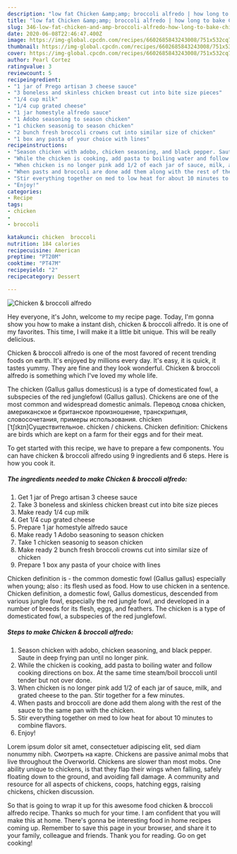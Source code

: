 ```yaml
---
description: "low fat Chicken &amp;amp; broccoli alfredo | how long to bake Chicken &amp;amp; broccoli alfredo"
title: "low fat Chicken &amp;amp; broccoli alfredo | how long to bake Chicken &amp;amp; broccoli alfredo"
slug: 346-low-fat-chicken-and-amp-broccoli-alfredo-how-long-to-bake-chicken-and-amp-broccoli-alfredo
date: 2020-06-08T22:46:47.400Z
image: https://img-global.cpcdn.com/recipes/6602685843243008/751x532cq70/chicken-broccoli-alfredo-recipe-main-photo.jpg
thumbnail: https://img-global.cpcdn.com/recipes/6602685843243008/751x532cq70/chicken-broccoli-alfredo-recipe-main-photo.jpg
cover: https://img-global.cpcdn.com/recipes/6602685843243008/751x532cq70/chicken-broccoli-alfredo-recipe-main-photo.jpg
author: Pearl Cortez
ratingvalue: 3
reviewcount: 5
recipeingredient:
- "1 jar of Prego artisan 3 cheese sauce"
- "3 boneless and skinless chicken breast cut into bite size pieces"
- "1/4 cup milk"
- "1/4 cup grated cheese"
- "1 jar homestyle alfredo sauce"
- "1 Adobo seasoning to season chicken"
- "1 chicken seasonig to season chicken"
- "2 bunch fresh broccoli crowns cut into similar size of chicken"
- "1 box any pasta of your choice with lines"
recipeinstructions:
- "Season chicken with adobo, chicken seasoning, and black pepper. Saute in deep frying pan until no longer pink."
- "While the chicken is cooking, add pasta to boiling water and follow cooking directions on box. At the same time steam/boil broccoli until tender but not over done."
- "When chicken is no longer pink add 1/2 of each jar of sauce, milk, and grated cheese to the pan. Stir together for a few minutes."
- "When pasts and broccoli are done add them along with the rest of the sauce to the same pan with the chicken."
- "Stir everything together on med to low heat for about 10 minutes to combine flavors."
- "Enjoy!"
categories:
- Recipe
tags:
- chicken
- 
- broccoli

katakunci: chicken  broccoli 
nutrition: 184 calories
recipecuisine: American
preptime: "PT20M"
cooktime: "PT47M"
recipeyield: "2"
recipecategory: Dessert

---
```



![Chicken &amp; broccoli alfredo](https://img-global.cpcdn.com/recipes/6602685843243008/751x532cq70/chicken-broccoli-alfredo-recipe-main-photo.jpg)

Hey everyone, it's John, welcome to my recipe page. Today, I'm gonna show you how to make a instant dish, chicken &amp; broccoli alfredo. It is one of my favorites. This time, I will make it a little bit unique. This will be really delicious.

Chicken &amp; broccoli alfredo is one of the most favored of recent trending foods on earth. It's enjoyed by millions every day. It's easy, it is quick, it tastes yummy. They are fine and they look wonderful. Chicken &amp; broccoli alfredo is something which I've loved my whole life.

The chicken (Gallus gallus domesticus) is a type of domesticated fowl, a subspecies of the red junglefowl (Gallus gallus). Chickens are one of the most common and widespread domestic animals. Перевод слова chicken, американское и британское произношение, транскрипция, словосочетания, примеры использования. chicken [ˈtʃɪkɪn]Существительное. chicken / chickens. Chicken definition: Chickens are birds which are kept on a farm for their eggs and for their meat.


To get started with this recipe, we have to prepare a few components. You can have chicken &amp; broccoli alfredo using 9 ingredients and 6 steps. Here is how you cook it.

<!--inarticleads1-->

##### The ingredients needed to make Chicken &amp; broccoli alfredo:

1. Get 1 jar of Prego artisan 3 cheese sauce
1. Take 3 boneless and skinless chicken breast cut into bite size pieces
1. Make ready 1/4 cup milk
1. Get 1/4 cup grated cheese
1. Prepare 1 jar homestyle alfredo sauce
1. Make ready 1 Adobo seasoning to season chicken
1. Take 1 chicken seasonig to season chicken
1. Make ready 2 bunch fresh broccoli crowns cut into similar size of chicken
1. Prepare 1 box any pasta of your choice with lines


Chicken definition is - the common domestic fowl (Gallus gallus) especially when young; also : its flesh used as food. How to use chicken in a sentence. Chicken definition, a domestic fowl, Gallus domesticus, descended from various jungle fowl, especially the red jungle fowl, and developed in a number of breeds for its flesh, eggs, and feathers. The chicken is a type of domesticated fowl, a subspecies of the red junglefowl. 

<!--inarticleads2-->

##### Steps to make Chicken &amp; broccoli alfredo:

1. Season chicken with adobo, chicken seasoning, and black pepper. Saute in deep frying pan until no longer pink.
1. While the chicken is cooking, add pasta to boiling water and follow cooking directions on box. At the same time steam/boil broccoli until tender but not over done.
1. When chicken is no longer pink add 1/2 of each jar of sauce, milk, and grated cheese to the pan. Stir together for a few minutes.
1. When pasts and broccoli are done add them along with the rest of the sauce to the same pan with the chicken.
1. Stir everything together on med to low heat for about 10 minutes to combine flavors.
1. Enjoy!


Lorem ipsum dolor sit amet, consectetuer adipiscing elit, sed diam nonummy nibh. Смотреть на карте. Chickens are passive animal mobs that live throughout the Overworld. Chickens are slower than most mobs. One ability unique to chickens, is that they flap their wings when falling, safely floating down to the ground, and avoiding fall damage. A community and resource for all aspects of chickens, coops, hatching eggs, raising chickens, chicken discussion. 

So that is going to wrap it up for this awesome food chicken &amp; broccoli alfredo recipe. Thanks so much for your time. I am confident that you will make this at home. There's gonna be interesting food in home recipes coming up. Remember to save this page in your browser, and share it to your family, colleague and friends. Thank you for reading. Go on get cooking!
